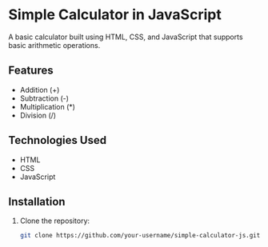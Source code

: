 # Simple Calculator in JavaScript

A basic calculator built using HTML, CSS, and JavaScript that supports basic arithmetic operations.

## Features
- Addition (+)
- Subtraction (-)
- Multiplication (*)
- Division (/)

## Technologies Used
- HTML
- CSS
- JavaScript

## Installation
1. Clone the repository:
   ```sh
   git clone https://github.com/your-username/simple-calculator-js.git
